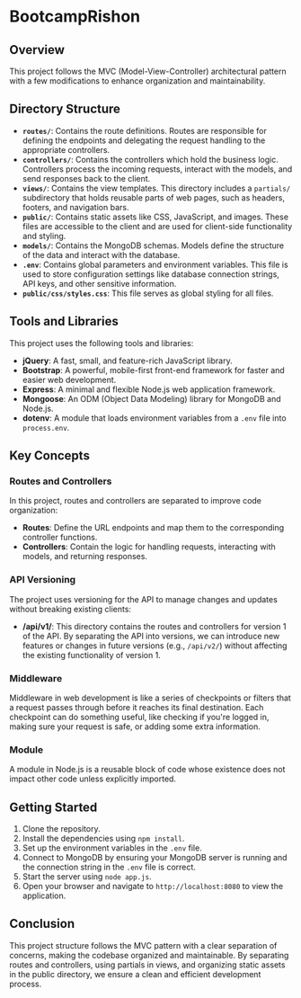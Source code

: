 # BootcampRishon

## Overview

This project follows the MVC (Model-View-Controller) architectural pattern with a few modifications to enhance organization and maintainability.

## Directory Structure

- **`routes/`**: Contains the route definitions. Routes are responsible for defining the endpoints and delegating the request handling to the appropriate controllers.
- **`controllers/`**: Contains the controllers which hold the business logic. Controllers process the incoming requests, interact with the models, and send responses back to the client.
- **`views/`**: Contains the view templates. This directory includes a `partials/` subdirectory that holds reusable parts of web pages, such as headers, footers, and navigation bars.
- **`public/`**: Contains static assets like CSS, JavaScript, and images. These files are accessible to the client and are used for client-side functionality and styling.
- **`models/`**: Contains the MongoDB schemas. Models define the structure of the data and interact with the database.
- **`.env`**: Contains global parameters and environment variables. This file is used to store configuration settings like database connection strings, API keys, and other sensitive information.
- **`public/css/styles.css`**: This file serves as global styling for all files.

## Tools and Libraries

This project uses the following tools and libraries:

- **jQuery**: A fast, small, and feature-rich JavaScript library.
- **Bootstrap**: A powerful, mobile-first front-end framework for faster and easier web development.
- **Express**: A minimal and flexible Node.js web application framework.
- **Mongoose**: An ODM (Object Data Modeling) library for MongoDB and Node.js.
- **dotenv**: A module that loads environment variables from a `.env` file into `process.env`.

## Key Concepts

### Routes and Controllers

In this project, routes and controllers are separated to improve code organization:

- **Routes**: Define the URL endpoints and map them to the corresponding controller functions.
- **Controllers**: Contain the logic for handling requests, interacting with models, and returning responses.

### API Versioning

The project uses versioning for the API to manage changes and updates without breaking existing clients:

- **/api/v1/**: This directory contains the routes and controllers for version 1 of the API. By separating the API into versions, we can introduce new features or changes in future versions (e.g., `/api/v2/`) without affecting the existing functionality of version 1.

### Middleware

Middleware in web development is like a series of checkpoints or filters that a request passes through before it reaches its final destination. Each checkpoint can do something useful, like checking if you're logged in, making sure your request is safe, or adding some extra information.

### Module

A module in Node.js is a reusable block of code whose existence does not impact other code unless explicitly imported.

## Getting Started

1. Clone the repository.
2. Install the dependencies using `npm install`.
3. Set up the environment variables in the `.env` file.
4. Connect to MongoDB by ensuring your MongoDB server is running and the connection string in the `.env` file is correct.
5. Start the server using `node app.js`.
6. Open your browser and navigate to `http://localhost:8080` to view the application.

## Conclusion

This project structure follows the MVC pattern with a clear separation of concerns, making the codebase organized and maintainable. By separating routes and controllers, using partials in views, and organizing static assets in the public directory, we ensure a clean and efficient development process.